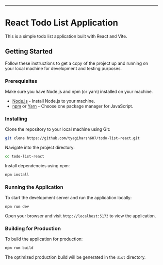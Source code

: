 ---

# React Todo List Application

This is a simple todo list application built with React and Vite.

## Getting Started

Follow these instructions to get a copy of the project up and running on your local machine for development and testing purposes.

### Prerequisites

Make sure you have Node.js and npm (or yarn) installed on your machine.

- [Node.js](https://nodejs.org/) - Install Node.js to your machine.
- [npm](https://www.npmjs.com/) or [Yarn](https://yarnpkg.com/) - Choose one package manager for JavaScript.

### Installing

Clone the repository to your local machine using Git:

```bash
git clone https://github.com/tyagiharsh607/todo-list-react.git
```

Navigate into the project directory:

```bash
cd todo-list-react
```

Install dependencies using npm:

```bash
npm install
```


### Running the Application

To start the development server and run the application locally:

```bash
npm run dev
```


Open your browser and visit `http://localhost:5173` to view the application.

### Building for Production

To build the application for production:

```bash
npm run build
```



The optimized production build will be generated in the `dist` directory.

